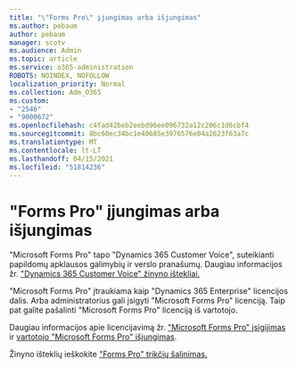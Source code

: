```yaml
---
title: "\"Forms Pro\" įjungimas arba išjungimas"
ms.author: pebaum
author: pebaum
manager: scotv
ms.audience: Admin
ms.topic: article
ms.service: o365-administration
ROBOTS: NOINDEX, NOFOLLOW
localization_priority: Normal
ms.collection: Adm_O365
ms.custom:
- "2546"
- "9000672"
ms.openlocfilehash: c4fad42beb2eebd96ee096732a12c206c1d6cbf4
ms.sourcegitcommit: 8bc60ec34bc1e40685e3976576e04a2623f63a7c
ms.translationtype: MT
ms.contentlocale: lt-LT
ms.lasthandoff: 04/15/2021
ms.locfileid: "51814236"
---
```

# <a name="enable-or-disable-forms-pro"></a>"Forms Pro" įjungimas arba išjungimas

"Microsoft Forms Pro" tapo "Dynamics 365 Customer Voice", suteikianti papildomų apklausos galimybių ir verslo pranašumų. Daugiau informacijos žr. ["Dynamics 365 Customer Voice" žinyno ištekliai.](https://go.microsoft.com/fwlink/p/?linkid=2128357)  

"Microsoft Forms Pro" įtraukiama kaip "Dynamics 365 Enterprise" licencijos dalis. Arba administratorius gali įsigyti "Microsoft Forms Pro" licenciją. Taip pat galite pašalinti "Microsoft Forms Pro" licenciją iš vartotojo.  

Daugiau informacijos apie licencijavimą žr. ["Microsoft Forms Pro" įsigijimas](https://docs.microsoft.com/forms-pro/purchase#purchase-microsoft-forms-pro-for-users-in-a-dynamics-365-tenant) ir [vartotojo "Microsoft Forms Pro" išjungimas](https://docs.microsoft.com/forms-pro/purchase#disable-microsoft-forms-pro-for-a-user-1).
  
Žinyno išteklių ieškokite ["Forms Pro" trikčių šalinimas.](https://docs.microsoft.com/forms-pro/troubleshoot)